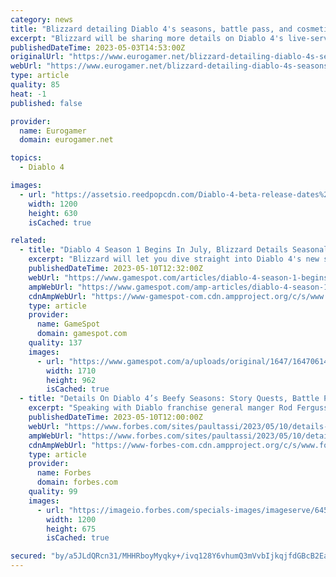 ```yaml
---
category: news
title: "Blizzard detailing Diablo 4's seasons, battle pass, and cosmetics next week"
excerpt: "Blizzard will be sharing more details on Diablo 4's live-service trappings as part of a newly announced Developer ..."
publishedDateTime: 2023-05-03T14:53:00Z
originalUrl: "https://www.eurogamer.net/blizzard-detailing-diablo-4s-seasons-battle-pass-and-cosmetics-next-week"
webUrl: "https://www.eurogamer.net/blizzard-detailing-diablo-4s-seasons-battle-pass-and-cosmetics-next-week"
type: article
quality: 85
heat: -1
published: false

provider:
  name: Eurogamer
  domain: eurogamer.net

topics:
  - Diablo 4

images:
  - url: "https://assetsio.reedpopcdn.com/Diablo-4-beta-release-dates%2C-how-to-access-closed-and-open-beta-cover.jpg?width=1200&height=630&fit=crop&enable=upscale&auto=webp"
    width: 1200
    height: 630
    isCached: true

related:
  - title: "Diablo 4 Season 1 Begins In July, Blizzard Details Seasonal Bonuses And Battle Pass Rewards"
    excerpt: "Blizzard will let you dive straight into Diablo 4's new seasonal content (as long as you've completed the campaign once before)."
    publishedDateTime: 2023-05-10T12:32:00Z
    webUrl: "https://www.gamespot.com/articles/diablo-4-season-1-begins-in-july-blizzard-details-seasonal-bonuses-and-battle-pass-rewards/1100-6514005/"
    ampWebUrl: "https://www.gamespot.com/amp-articles/diablo-4-season-1-begins-in-july-blizzard-details-seasonal-bonuses-and-battle-pass-rewards/1100-6514005/"
    cdnAmpWebUrl: "https://www-gamespot-com.cdn.ampproject.org/c/s/www.gamespot.com/amp-articles/diablo-4-season-1-begins-in-july-blizzard-details-seasonal-bonuses-and-battle-pass-rewards/1100-6514005/"
    type: article
    provider:
      name: GameSpot
      domain: gamespot.com
    quality: 137
    images:
      - url: "https://www.gamespot.com/a/uploads/original/1647/16470614/4135987-diablo4season1comesinjuly.jpg"
        width: 1710
        height: 962
        isCached: true
  - title: "Details On Diablo 4’s Beefy Seasons: Story Quests, Battle Pass, Loot, Even New Monsters"
    excerpt: "Speaking with Diablo franchise general manger Rod Fergusson and associate game director Joseph Piepiora in an exclusive interview about post-launch live content, they assured me that the game would ..."
    publishedDateTime: 2023-05-10T12:00:00Z
    webUrl: "https://www.forbes.com/sites/paultassi/2023/05/10/details-on-diablo-4s-beefy-seasons-story-quests-battle-pass-loot-even-new-monsters/"
    ampWebUrl: "https://www.forbes.com/sites/paultassi/2023/05/10/details-on-diablo-4s-beefy-seasons-story-quests-battle-pass-loot-even-new-monsters/amp/"
    cdnAmpWebUrl: "https://www-forbes-com.cdn.ampproject.org/c/s/www.forbes.com/sites/paultassi/2023/05/10/details-on-diablo-4s-beefy-seasons-story-quests-battle-pass-loot-even-new-monsters/amp/"
    type: article
    provider:
      name: Forbes
      domain: forbes.com
    quality: 99
    images:
      - url: "https://imageio.forbes.com/specials-images/imageserve/645be0a6312e14a63e2796dd/0x0.jpg?format=jpg&width=1200"
        width: 1200
        height: 675
        isCached: true

secured: "by/a5JLdQRcn31/MHHRboyMyqky+/ivq128Y6vhumQ3mVvbIjkqjfdGBcB2EaoGVyd9GE1XbXSv7lDI9p9ZREjQcr4p9MQ/Uh6NU0bVfKXvoM37h5VMket4dwwrEi1S+JmHUT6obQy0sgUXeUDahDT8UBOidjgf+T33pKm1xDSA/MM4VbLuhWraSc39bdwWlbGWieOFJMdIYyIFvQZ11JazNTzZG4WF9LgIzQyKGdov1LW9ksIznMs7dtgoZ3VXe1zuB3ZIPn509Hf3fA2cZs9CbVUBDoHv9wEofAlopGib3U7rVL4v0gtuirBBNX96A7ceBOTVdFXudOPenAqcxgKCzQABHNZOYi/75juJzstk=;yTGyg1zVx2Hdh8AfK1HIMA=="
---
```


